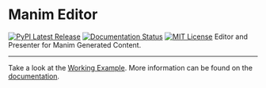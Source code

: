 # Manim Editor

<a href="https://pypi.org/project/manim-editor/"><img src="https://img.shields.io/pypi/v/manim-editor.svg?style=flat&logo=pypi" alt="PyPI Latest Release"></a>
<a href="https://readthedocs.org/projects/manim-editor/badge/?version=stable"><img src='https://readthedocs.org/projects/manim-editor/badge/?version=stable' alt='Documentation Status' /></a>
<a href="http://choosealicense.com/licenses/mit/"><img src="https://img.shields.io/badge/license-MIT-red.svg?style=flat" alt="MIT License"></a>
Editor and Presenter for Manim Generated Content.
<hr/>

Take a look at the [Working Example](https://manimeditorproject.github.io/manim_editor/tutorial/).
More information can be found on the [documentation](https://manim-editor.readthedocs.io/en/stable/).
